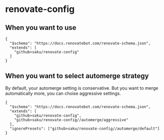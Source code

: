 # renovate-config

## When you want to use

```
{
  "$schema": "https://docs.renovatebot.com/renovate-schema.json",
  "extends": [
    "github>saku/renovate-config"
  ]
}
```

## When you want to select automerge strategy

By default, your automerge setting is conservative.
But you want to merge automatically more, you can choise aggressive settings.

```
{
  "$schema": "https://docs.renovatebot.com/renovate-schema.json",
  "extends": [
    "github>saku/renovate-config",
    "github>saku/renovate-config//automerge/aggressive"
  ],
  "ignorePresets": ["github>saku/renovate-config//automerge/default"]
}
```
